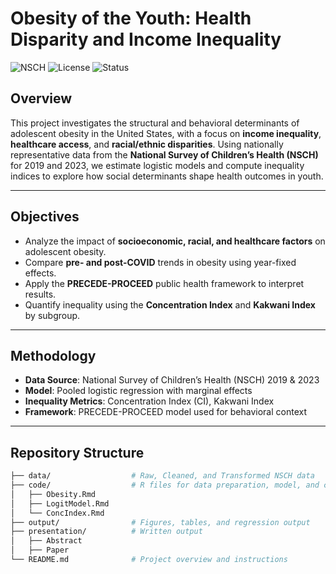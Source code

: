 # Obesity of the Youth: Health Disparity and Income Inequality

![NSCH](https://img.shields.io/badge/Data-NSCH%202019%20%26%202023-blue)
![License](https://img.shields.io/badge/License-Academic-lightgrey)
![Status](https://img.shields.io/badge/Project-Active-green)

## Overview

This project investigates the structural and behavioral determinants of adolescent obesity in the United States, with a focus on **income inequality**, **healthcare access**, and **racial/ethnic disparities**. Using nationally representative data from the **National Survey of Children’s Health (NSCH)** for 2019 and 2023, we estimate logistic models and compute inequality indices to explore how social determinants shape health outcomes in youth.

---

## Objectives

- Analyze the impact of **socioeconomic, racial, and healthcare factors** on adolescent obesity.
- Compare **pre- and post-COVID** trends in obesity using year-fixed effects.
- Apply the **PRECEDE-PROCEED** public health framework to interpret results.
- Quantify inequality using the **Concentration Index** and **Kakwani Index** by subgroup.

---

## Methodology

- **Data Source**: National Survey of Children’s Health (NSCH) 2019 & 2023
- **Model**: Pooled logistic regression with marginal effects
- **Inequality Metrics**: Concentration Index (CI), Kakwani Index
- **Framework**: PRECEDE-PROCEED model used for behavioral context

---

## Repository Structure

```bash
├── data/                  # Raw, Cleaned, and Transformed NSCH data
├── code/                  # R files for data preparation, model, and concentration index
│   ├── Obesity.Rmd        
│   ├── LogitModel.Rmd
│   └── ConcIndex.Rmd
├── output/                # Figures, tables, and regression output
├── presentation/          # Written output
│   ├── Abstract        
│   ├── Paper
└── README.md              # Project overview and instructions
